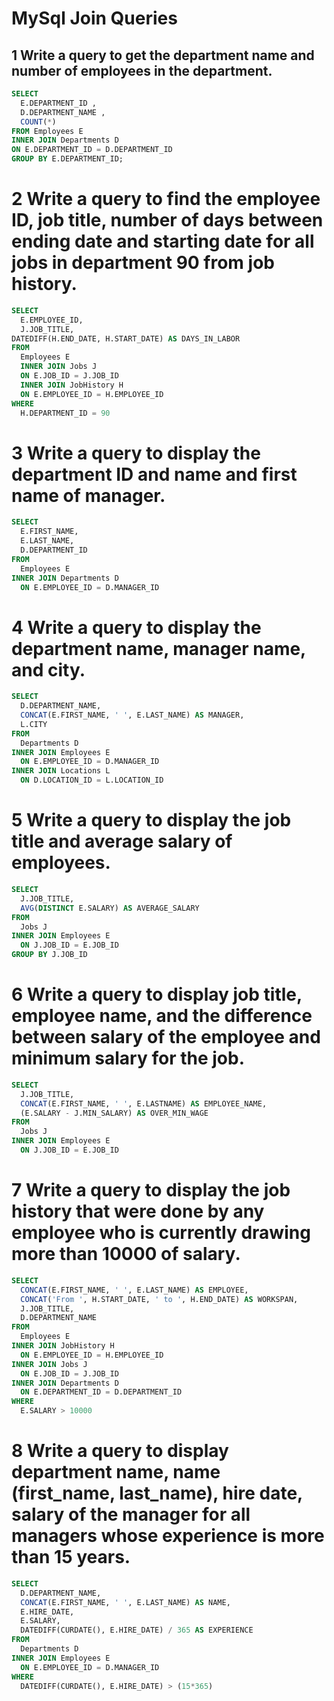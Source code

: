 # MySql Join Queries

## 1 Write a query to get the department name and number of employees in the department.

```sql
SELECT 
  E.DEPARTMENT_ID , 
  D.DEPARTMENT_NAME , 
  COUNT(*)
FROM Employees E
INNER JOIN Departments D
ON E.DEPARTMENT_ID = D.DEPARTMENT_ID
GROUP BY E.DEPARTMENT_ID;
```

# 2 Write a query to find the employee ID, job title, number of days between ending date and starting date for all jobs in department 90 from job history.

```sql
SELECT
  E.EMPLOYEE_ID,
  J.JOB_TITLE,
DATEDIFF(H.END_DATE, H.START_DATE) AS DAYS_IN_LABOR
FROM
  Employees E
  INNER JOIN Jobs J
  ON E.JOB_ID = J.JOB_ID
  INNER JOIN JobHistory H
  ON E.EMPLOYEE_ID = H.EMPLOYEE_ID
WHERE
  H.DEPARTMENT_ID = 90
```

# 3 Write a query to display the department ID and name and first name of manager.

```sql
SELECT
  E.FIRST_NAME,
  E.LAST_NAME,
  D.DEPARTMENT_ID
FROM
  Employees E
INNER JOIN Departments D
  ON E.EMPLOYEE_ID = D.MANAGER_ID
```

# 4 Write a query to display the department name, manager name, and city.

```sql
SELECT
  D.DEPARTMENT_NAME,
  CONCAT(E.FIRST_NAME, ' ', E.LAST_NAME) AS MANAGER,
  L.CITY
FROM
  Departments D
INNER JOIN Employees E
  ON E.EMPLOYEE_ID = D.MANAGER_ID
INNER JOIN Locations L
  ON D.LOCATION_ID = L.LOCATION_ID
```

# 5 Write a query to display the job title and average salary of employees.

```sql
SELECT
  J.JOB_TITLE,
  AVG(DISTINCT E.SALARY) AS AVERAGE_SALARY
FROM
  Jobs J
INNER JOIN Employees E
  ON J.JOB_ID = E.JOB_ID
GROUP BY J.JOB_ID
```

# 6 Write a query to display job title, employee name, and the difference between salary of the employee and minimum salary for the job.

```sql
SELECT
  J.JOB_TITLE,
  CONCAT(E.FIRST_NAME, ' ', E.LASTNAME) AS EMPLOYEE_NAME,
  (E.SALARY - J.MIN_SALARY) AS OVER_MIN_WAGE
FROM
  Jobs J
INNER JOIN Employees E
  ON J.JOB_ID = E.JOB_ID
```

# 7 Write a query to display the job history that were done by any employee who is currently drawing more than 10000 of salary.

```sql
SELECT
  CONCAT(E.FIRST_NAME, ' ', E.LAST_NAME) AS EMPLOYEE,
  CONCAT('From ', H.START_DATE, ' to ', H.END_DATE) AS WORKSPAN,
  J.JOB_TITLE,
  D.DEPARTMENT_NAME
FROM
  Employees E
INNER JOIN JobHistory H
  ON E.EMPLOYEE_ID = H.EMPLOYEE_ID
INNER JOIN Jobs J
  ON E.JOB_ID = J.JOB_ID
INNER JOIN Departments D
  ON E.DEPARTMENT_ID = D.DEPARTMENT_ID
WHERE
  E.SALARY > 10000
```

# 8 Write a query to display department name, name (first_name, last_name), hire date, salary of the manager for all managers whose experience is more than 15 years.

```sql
SELECT
  D.DEPARTMENT_NAME,
  CONCAT(E.FIRST_NAME, ' ', E.LAST_NAME) AS NAME,
  E.HIRE_DATE,
  E.SALARY,
  DATEDIFF(CURDATE(), E.HIRE_DATE) / 365 AS EXPERIENCE
FROM
  Departments D
INNER JOIN Employees E
  ON E.EMPLOYEE_ID = D.MANAGER_ID
WHERE
  DATEDIFF(CURDATE(), E.HIRE_DATE) > (15*365)
```